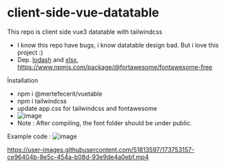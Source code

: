 # client-side-vue-datatable
This repo is client side vue3 datatable with tailwindcss
- I know this repo have bugs, i know datatable design bad. But i love this project :)
- Dep. [lodash](https://lodash.com/) and [xlsx](https://www.npmjs.com/package/xlsx), https://www.npmjs.com/package/@fortawesome/fontawesome-free

İnstallation
- npm i @mertefecerit/vuetable
- npm i tailwindcss
- update app.css for tailwindcss and fontawesome
- ![image](https://user-images.githubusercontent.com/51813597/173995398-e7137383-b729-49b6-82ff-4453b941d090.png)
- Note : After compiling, the font folder should be under public.

Example code : 
![image](https://user-images.githubusercontent.com/51813597/173856902-ce608c9d-a0a8-4766-b9a6-75a9562148e1.png)

https://user-images.githubusercontent.com/51813597/173753157-ce96404b-8e5c-454a-b08d-93e9de4a0ebf.mp4
